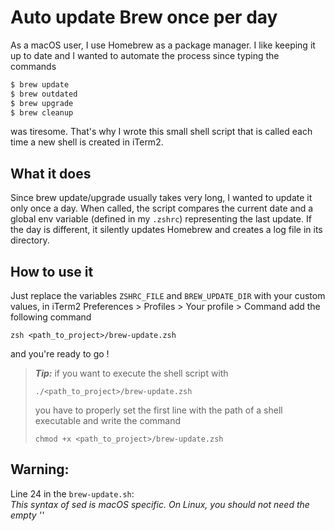 # Auto update Brew once per day

As a macOS user, I use Homebrew as a package manager. I like keeping it up to date and I wanted to automate the process since typing the commands
```bash
$ brew update
$ brew outdated
$ brew upgrade
$ brew cleanup
```
was tiresome. That's why I wrote this small shell script that is called each time a new shell is created in iTerm2.

## What it does

Since brew update/upgrade usually takes very long, I wanted to update it only once a day.
When called, the script compares the current date and a global env variable (defined in my `.zshrc`) representing the last update. If the day is different, it silently updates Homebrew and creates a log file in its directory.

## How to use it

Just replace the variables `ZSHRC_FILE` and `BREW_UPDATE_DIR` with your custom values, in iTerm2 Preferences > Profiles > Your profile > Command add the following command   
```
zsh <path_to_project>/brew-update.zsh
``` 
and you're ready to go !

> _**Tip:**_ if you want to execute the shell script with  
> ```
> ./<path_to_project>/brew-update.zsh
> ```  
> you have to properly set the first line with the path of a shell executable and write the command   
> ```
> chmod +x <path_to_project>/brew-update.zsh
> ```

## Warning:

Line 24 in the `brew-update.sh`: \
*This syntax of sed is macOS specific. On Linux, you should not need the empty ''*